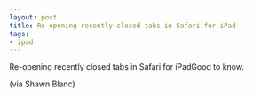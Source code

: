 ```yaml
---
layout: post
title: Re-opening recently closed tabs in Safari for iPad
tags:
- ipad
---
```

Re-opening recently closed tabs in Safari for iPadGood to know.

(via Shawn Blanc)
